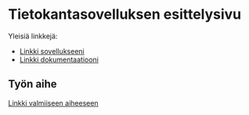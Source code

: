 ﻿# Tietokantasovelluksen esittelysivu

Yleisiä linkkejä:

* [Linkki sovellukseeni](http://johkauha.users.cs.helsinki.fi/Foorumi/)
* [Linkki dokumentaatiooni](https://github.com/ZMaster13/Tsoha-Bootstrap/blob/master/doc/dokumentaatio.pdf?raw=true)

## Työn aihe

[Linkki valmiiseen aiheeseen](http://advancedkittenry.github.io/suunnittelu_ja_tyoymparisto/aiheet/Keskustelufoorumi.html)
